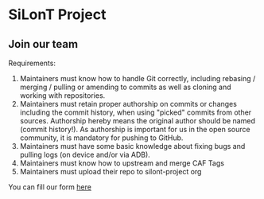 SiLonT Project
==============

Join our team
---------------
Requirements:
1. Maintainers must know how to handle Git correctly, including rebasing / merging / pulling or amending to commits as well as cloning and working with repositories.
2. Maintainers must retain proper authorship on commits or changes including the commit history, when using "picked" commits from other sources. Authorship hereby means the original author should be named (commit history!). As authorship is important for us in the open source community, it is mandatory for pushing to GitHub.
3. Maintainers must have some basic knowledge about fixing bugs and pulling logs (on device and/or via ADB).
4. Maintainers must know how to upstream and merge CAF Tags
5. Maintainers must upload their repo to silont-project org

You can fill our form [here](https://docs.google.com/forms/d/e/1FAIpQLSewMZbmjsUKvz899sHbRRmNkWNdXH6JbnD64Zjk7L8kh7dgVg/viewform)
